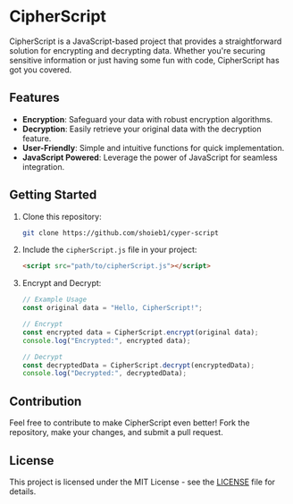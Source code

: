 # CipherScript

CipherScript is a JavaScript-based project that provides a straightforward solution for encrypting and decrypting data. Whether you're securing sensitive information or just having some fun with code, CipherScript has got you covered.

## Features

- **Encryption**: Safeguard your data with robust encryption algorithms.
- **Decryption**: Easily retrieve your original data with the decryption feature.
- **User-Friendly**: Simple and intuitive functions for quick implementation.
- **JavaScript Powered**: Leverage the power of JavaScript for seamless integration.

## Getting Started

1. Clone this repository:

   ```bash
   git clone https://github.com/shoieb1/cyper-script
   ```

2. Include the `cipherScript.js` file in your project:

   ```HTML
   <script src="path/to/cipherScript.js"></script>
   ```

3. Encrypt and Decrypt:

   ```javascript
   // Example Usage
   const original data = "Hello, CipherScript!";
   
   // Encrypt
   const encrypted data = CipherScript.encrypt(original data);
   console.log("Encrypted:", encrypted data);

   // Decrypt
   const decryptedData = CipherScript.decrypt(encryptedData);
   console.log("Decrypted:", decryptedData);
   ```

## Contribution

Feel free to contribute to make CipherScript even better! Fork the repository, make your changes, and submit a pull request.

## License

This project is licensed under the MIT License - see the [LICENSE](LICENSE) file for details.

